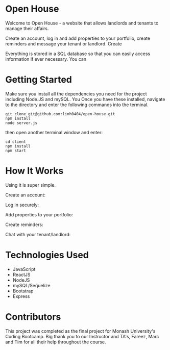 # Open House
Welcome to Open House - a website that allows landlords and tenants to manage their affairs.

Create an account, log in and add properties to your portfolio, create reminders and message your tenant or landlord. Create

Everything is stored in a SQL database so that you can easily access information if ever necessary. You can


# Getting Started
Make sure you install all the dependencies you need for the project including Node.JS and mySQL. You
Once you have these installed, navigate to the directory and enter the following commands into the terminal. 

```
git clone git@github.com:linh0404/open-house.git
npm install 
node server.js
```

then open another terminal window and enter:

```
cd client
npm install
npm start
```


# How It Works
Using it is super simple. 

Create an account:


Log in securely:


Add properties to your portfolio:


Create reminders:


Chat with your tenant/landlord:



# Technologies Used

- JavaScript
- ReactJS
- NodeJS
- mySQL/Sequelize
- Bootstrap
- Express 


# Contributors
This project was completed as the final project for Monash University's Coding Bootcamp. Big thank you to our Instructor and TA's, Fareez, Marc and Tim for all their help throughout the course. 



